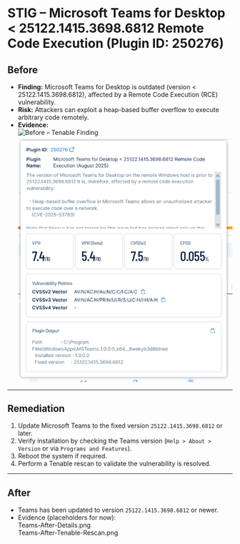 # STIG – Microsoft Teams for Desktop < 25122.1415.3698.6812 Remote Code Execution (Plugin ID: 250276)

## Before
- **Finding:** Microsoft Teams for Desktop is outdated (version < 25122.1415.3698.6812), affected by a Remote Code Execution (RCE) vulnerability.  
- **Risk:** Attackers can exploit a heap-based buffer overflow to execute arbitrary code remotely.  
- **Evidence:**  
  ![Before – Tenable Finding](Teams-Before-Finding.png)  
  ![Before – Version Details](Teams-Before-Details.png)  

---

## Remediation
1. Update Microsoft Teams to the fixed version `25122.1415.3698.6812` or later.  
2. Verify installation by checking the Teams version (`Help > About > Version` or via `Programs and Features`).  
3. Reboot the system if required.  
4. Perform a Tenable rescan to validate the vulnerability is resolved.  

---

## After
- Teams has been updated to version `25122.1415.3698.6812` or newer.  
- Evidence (placeholders for now):  
  Teams-After-Details.png  
  Teams-After-Tenable-Rescan.png  

